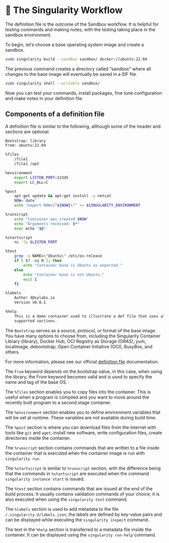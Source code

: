 # 📄 The Singularity Workflow
The definition file is the outcome of the Sandbox workflow. It is helpful for
testing commands and making notes, with the testing taking place in the sandbox
environment.

To begin, let’s choose a base operating system image and create a sandbox.


```bash
sudo singularity build --sandbox sandbox/ docker://ubuntu:22.04
```

The previous command creates a directory called “sandbox” where all changes to
the base image will eventually be saved in a SIF file.

```bash
sudo singularity shell --writable sandbox/
```

Now you can test your commands, install packages, fine tune configuration and
make notes in your definition file.

## Components of a definition file

A definition file is similar to the following, although some of the header and
sections are optional.

```bash
Bootstrap: library
From: ubuntu:22.04

%files
    /file1
    /file1 /opt

%environment
    export LISTEN_PORT=12345
    export LC_ALL=C

%post
    apt-get update && apt-get install -y netcat
    NOW=`date`
    echo "export NOW=\"${NOW}\"" >> $SINGULARITY_ENVIRONMENT

%runscript
    echo "Container was created $NOW"
    echo "Arguments received: $*"
    exec echo "$@"

%startscript
    nc -lp $LISTEN_PORT

%test
    grep -q NAME=\"Ubuntu\" /etc/os-release
    if [ $? -eq 0 ]; then
        echo "Container base is Ubuntu as expected."
    else
        echo "Container base is not Ubuntu."
        exit 1
    fi

%labels
    Author d@sylabs.io
    Version v0.0.1

%help
    This is a demo container used to illustrate a def file that uses all
    supported sections.
```

The `Bootstrap` serves as a source, protocol, or format of the base image. You
have  many options to choose from, including the Singularity Container Library
(library), Docker Hub, OCI Registry as Storage (ORAS), yum, localimage,
debootstrap, Open Container Initiative (OCI), BusyBox, and others.

For more information, please see our official
[definition file](https://docs.sylabs.io/guides/latest/user-guide/definition_files.html)
documentation.

The `From` keyword depends on the bootstrap value, in this case, when using the
library, the From keyword becomes valid and is used to specify the name and tag
of the base OS.

The `%files` section enables you to copy files into the container. This is
useful when a program is compiled and you want to move around the recently built
program to a second stage container.

The `%environment` section enables you to define environment variables that will
be set at runtime. These variables are not available during build time.

The `%post` section is where you can download files from the internet with tools
like `git` and `wget`, install new software, write configuration files, create
directories inside the container.

The `%runscript` section contains commands that are written to a file inside the
container that is executed when the container image is run with
`singularity run`.

The `%startscript` is similar to `%runscript` section, with the difference being
that the commands in `%startscript` are executed when the command
`singularity instance start` is issued.

The `%test` section contains commands that are issued at the end of the build
process. It usually contains validation commands of your choice, it is also
executed when using the `singularity test` command.

The `%labels` section is used to add metadata to the file
`/.singularity.d/labels.json`, the labels are defined by key-value pairs and can
be displayed while executing the `singularity inspect` command.

The text in the `%help` section is transferred to a metadata file inside the
container. It can be displayed using the `singularity run-help` command.
